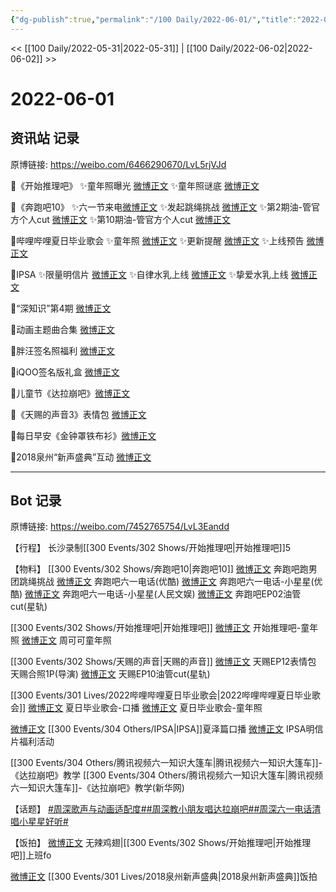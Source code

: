 ```yaml
---
{"dg-publish":true,"permalink":"/100 Daily/2022-06-01/","title":"2022-06-01","created":"2022-12-04T22:40:50.000+08:00","updated":"2023-04-11T14:46:34.125+08:00"}
---
```



<< [[100 Daily/2022-05-31\|2022-05-31]] | [[100 Daily/2022-06-02\|2022-06-02]] >>

# 2022-06-01

## 资讯站 记录

原博链接: https://weibo.com/6466290670/LvL5rjVJd

🌟《开始推理吧》
✨童年照曝光 [微博正文](https://m.weibo.cn/6466290670/4775476042139885)
✨童年照谜底 [微博正文](https://m.weibo.cn/6466290670/4775481843388403)

🌟《奔跑吧10》
✨六一节来电[微博正文](https://m.weibo.cn/6466290670/4775511496852612)
✨发起跳绳挑战 [微博正文](https://m.weibo.cn/6466290670/4775494925684048)
✨第2期油-管官方个人cut [微博正文](https://m.weibo.cn/6466290670/4775664094547738)
✨第10期油-管官方个人cut [微博正文](https://m.weibo.cn/6466290670/4775651053928950)

🌟哔哩哔哩夏日毕业歌会
✨童年照 [微博正文](https://m.weibo.cn/6466290670/4775551171037577)
✨更新提醒 [微博正文](https://m.weibo.cn/6466290670/4775512592091601)
✨上线预告 [微博正文](https://m.weibo.cn/6466290670/4775512205951542)

🌟IPSA
✨限量明信片 [微博正文](https://m.weibo.cn/6466290670/4775662735069058)
✨自律水乳上线 [微博正文](https://m.weibo.cn/6466290670/4775517427860735)
✨挚爱水乳上线 [微博正文](https://m.weibo.cn/6466290670/4775499535221421)

🌟“深知识”第4期 [微博正文](https://m.weibo.cn/6466290670/4775611040793458)

🌟动画主题曲合集 [微博正文](https://m.weibo.cn/6466290670/4775517809020935)

🌟胖汪签名照福利 [微博正文](https://m.weibo.cn/6466290670/4775694234550761)

🌟iQOO签名版礼盒 [微博正文](https://m.weibo.cn/6466290670/4775698172480638)

🌟儿童节《达拉崩吧》[微博正文](https://m.weibo.cn/6466290670/4775563598233939)

🌟《天赐的声音3》表情包 [微博正文](https://m.weibo.cn/6466290670/4775495180226785)

🌟每日早安《金钟罩铁布衫》[微博正文](https://m.weibo.cn/6466290670/4775464973632937)

🌟2018泉州“新声盛典”互动 [微博正文](https://m.weibo.cn/6466290670/4775632405271022)

---
## Bot 记录

原博链接: https://weibo.com/7452765754/LvL3Eandd

【行程】
长沙录制[[300 Events/302 Shows/开始推理吧\|开始推理吧]]5

【物料】
[[300 Events/302 Shows/奔跑吧10\|奔跑吧10]]
[微博正文](https://m.weibo.cn/5242381821/4775491683224791) 奔跑吧跑男团跳绳挑战
[微博正文](https://m.weibo.cn/1642904381/4775508492946551) 奔跑吧六一电话(优酷)
[微博正文](https://m.weibo.cn/1642904381/4775508211930217) 奔跑吧六一电话-小星星(优酷)
[微博正文](https://m.weibo.cn/7362512027/4775504286581583) 奔跑吧六一电话-小星星(人民文娱)
[微博正文](https://m.weibo.cn/6466290670/4775664094547738) 奔跑吧EP02油管cut(星轨)

[[300 Events/302 Shows/开始推理吧\|开始推理吧]]
[微博正文](https://m.weibo.cn/2162247381/4775474070818798) 开始推理吧-童年照
[微博正文](https://m.weibo.cn/7736960489/4775481347411015) 周可可童年照

[[300 Events/302 Shows/天赐的声音\|天赐的声音]]
[微博正文](https://m.weibo.cn/1315706994/4775489153532313) 天赐EP12表情包
[](https://m.weibo.cn/1846843604/4775509257094723) 天赐合照1P(导演)
[微博正文](https://m.weibo.cn/6466290670/4775651053928950) 天赐EP10油管cut(星轨)

[[300 Events/301 Lives/2022哔哩哔哩夏日毕业歌会\|2022哔哩哔哩夏日毕业歌会]]
[微博正文](https://m.weibo.cn/6744306402/4775507021006505) 夏日毕业歌会-口播
[微博正文](https://m.weibo.cn/6744306402/4775534951926765) 夏日毕业歌会-童年照

[微博正文](https://m.weibo.cn/1851789841/4775513501209649) [[300 Events/304 Others/IPSA\|IPSA]]夏泽篇口播
[微博正文](https://m.weibo.cn/1851789841/4775660772137642) IPSA明信片福利活动

[](https://m.weibo.cn/2591595652/4775526911181750) [[300 Events/304 Others/腾讯视频六一知识大篷车\|腾讯视频六一知识大篷车]]-《达拉崩吧》教学
[](https://m.weibo.cn/2810373291/4775540316438714) [[300 Events/304 Others/腾讯视频六一知识大篷车\|腾讯视频六一知识大篷车]]-《达拉崩吧》教学(新华网)

【话题】
[#周深歌声与动画适配度#](https://s.weibo.com/weibo?q=%23%E5%91%A8%E6%B7%B1%E6%AD%8C%E5%A3%B0%E4%B8%8E%E5%8A%A8%E7%94%BB%E9%80%82%E9%85%8D%E5%BA%A6%23)[#周深教小朋友唱达拉崩吧#](https://s.weibo.com/weibo?q=%23%E5%91%A8%E6%B7%B1%E6%95%99%E5%B0%8F%E6%9C%8B%E5%8F%8B%E5%94%B1%E8%BE%BE%E6%8B%89%E5%B4%A9%E5%90%A7%23)[#周深六一电话清唱小星星好听#](https://s.weibo.com/weibo?q=%23%E5%91%A8%E6%B7%B1%E5%85%AD%E4%B8%80%E7%94%B5%E8%AF%9D%E6%B8%85%E5%94%B1%E5%B0%8F%E6%98%9F%E6%98%9F%E5%A5%BD%E5%90%AC%23)

【饭拍】
[微博正文](https://m.weibo.cn/7495641082/4775497798255693) 无辣鸡翅|[[300 Events/302 Shows/开始推理吧\|开始推理吧]]上班fo

[微博正文](https://m.weibo.cn/5516625428/4775630921536754) [[300 Events/301 Lives/2018泉州新声盛典\|2018泉州新声盛典]]饭拍
